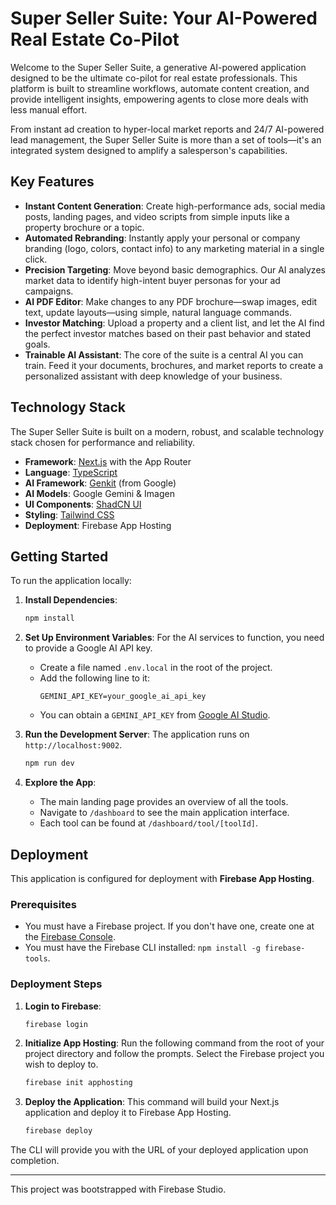 
# Super Seller Suite: Your AI-Powered Real Estate Co-Pilot

Welcome to the Super Seller Suite, a generative AI-powered application designed to be the ultimate co-pilot for real estate professionals. This platform is built to streamline workflows, automate content creation, and provide intelligent insights, empowering agents to close more deals with less manual effort.

From instant ad creation to hyper-local market reports and 24/7 AI-powered lead management, the Super Seller Suite is more than a set of tools—it's an integrated system designed to amplify a salesperson's capabilities.

## Key Features

- **Instant Content Generation**: Create high-performance ads, social media posts, landing pages, and video scripts from simple inputs like a property brochure or a topic.
- **Automated Rebranding**: Instantly apply your personal or company branding (logo, colors, contact info) to any marketing material in a single click.
- **Precision Targeting**: Move beyond basic demographics. Our AI analyzes market data to identify high-intent buyer personas for your ad campaigns.
- **AI PDF Editor**: Make changes to any PDF brochure—swap images, edit text, update layouts—using simple, natural language commands.
- **Investor Matching**: Upload a property and a client list, and let the AI find the perfect investor matches based on their past behavior and stated goals.
- **Trainable AI Assistant**: The core of the suite is a central AI you can train. Feed it your documents, brochures, and market reports to create a personalized assistant with deep knowledge of your business.

## Technology Stack

The Super Seller Suite is built on a modern, robust, and scalable technology stack chosen for performance and reliability.

- **Framework**: [Next.js](https://nextjs.org/) with the App Router
- **Language**: [TypeScript](https://www.typescriptlang.org/)
- **AI Framework**: [Genkit](https://firebase.google.com/docs/genkit) (from Google)
- **AI Models**: Google Gemini & Imagen
- **UI Components**: [ShadCN UI](https://ui.shadcn.com/)
- **Styling**: [Tailwind CSS](https://tailwindcss.com/)
- **Deployment**: Firebase App Hosting

## Getting Started

To run the application locally:

1.  **Install Dependencies**:
    ```bash
    npm install
    ```

2.  **Set Up Environment Variables**:
    For the AI services to function, you need to provide a Google AI API key.
    - Create a file named `.env.local` in the root of the project.
    - Add the following line to it:
      ```
      GEMINI_API_KEY=your_google_ai_api_key
      ```
    - You can obtain a `GEMINI_API_KEY` from [Google AI Studio](https://aistudio.google.com/app/apikey).


3.  **Run the Development Server**:
    The application runs on `http://localhost:9002`.
    ```bash
    npm run dev
    ```

4.  **Explore the App**:
    - The main landing page provides an overview of all the tools.
    - Navigate to `/dashboard` to see the main application interface.
    - Each tool can be found at `/dashboard/tool/[toolId]`.

## Deployment

This application is configured for deployment with **Firebase App Hosting**.

### Prerequisites

- You must have a Firebase project. If you don't have one, create one at the [Firebase Console](https://console.firebase.google.com/).
- You must have the Firebase CLI installed: `npm install -g firebase-tools`.

### Deployment Steps

1.  **Login to Firebase**:
    ```bash
    firebase login
    ```

2.  **Initialize App Hosting**:
    Run the following command from the root of your project directory and follow the prompts. Select the Firebase project you wish to deploy to.
    ```bash
    firebase init apphosting
    ```

3.  **Deploy the Application**:
    This command will build your Next.js application and deploy it to Firebase App Hosting.
    ```bash
    firebase deploy
    ```

The CLI will provide you with the URL of your deployed application upon completion.

---

This project was bootstrapped with Firebase Studio.
